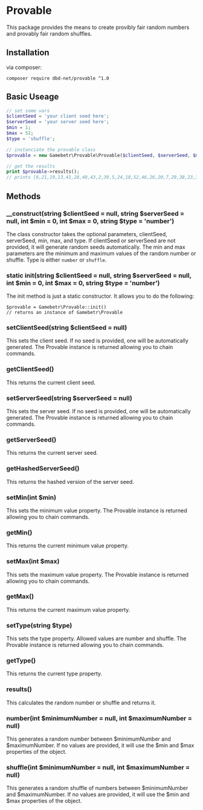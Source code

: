 # Provable

This package provides the means to create provibly fair random numbers and provably fair random shuffles.

## Installation

via composer:
```
composer require dbd-net/provable ^1.0
```

## Basic Useage

```php
// set some vars
$clientSeed = 'your client seed here';
$serverSeed = 'your server seed here';
$min = 1;
$max = 52;
$type = 'shuffle';

// instanciate the provable class
$provable = new Gamebetr\Provable\Provable($clientSeed, $serverSeed, $min, $max, $type);

// get the results
print $provable->results();
// prints [6,21,19,13,41,28,40,43,2,39,5,24,18,52,46,26,20,7,29,38,23,37,30,31,33,44,22,16,35,48,25,14,45,27,11,8,17,36,51,4,42,15,49,32,3,9,1,47,10,34,50,12]
```

## Methods

### __construct(string $clientSeed = null, string $serverSeed = null, int $min = 0, int $max = 0, string $type = 'number')

The class constructor takes the optional parameters, clientSeed, serverSeed, min, max, and type. If clientSeed or serverSeed are not provided, it will generate random seeds automatically. The min and max parameters are the minimum and maximum values of the random number or shuffle. Type is either `number` or `shuffle`.

### static init(string $clientSeed = null, string $serverSeed = null, int $min = 0, int $max = 0, string $type = 'number')

The init method is just a static constructor. It allows you to do the following:

```
$provable = Gamebetr\Provable::init()
// returns an instance of Gamebetr\Provable
```

### setClientSeed(string $clientSeed = null)

This sets the client seed. If no seed is provided, one will be automatically generated. The Provable instance is returned allowing you to chain commands.

### getClientSeed()

This returns the current client seed.

### setServerSeed(string $serverSeed = null)

This sets the server seed. If no seed is provided, one will be automatically generated. The Provable instance is returned allowing you to chain commands.

### getServerSeed()

This returns the current server seed.

### getHashedServerSeed()

This returns the hashed version of the server seed.

### setMin(int $min)

This sets the minimum value property. The Provable instance is returned allowing you to chain commands.

### getMin()

This returns the current minimum value property.

### setMax(int $max)

This sets the maximum value property. The Provable instance is returned allowing you to chain commands.

### getMax()

This returns the current maximum value property.

### setType(string $type)

This sets the type property. Allowed values are number and shuffle. The Provable instance is returned allowing you to chain commands.

### getType()

This returns the current type property.

### results()

This calculates the random number or shuffle and returns it.

### number(int $minimumNumber = null, int $maximumNumber = null)

This generates a random number between $minimumNumber and $maximumNumber. If no values are provided, it will use the $min and $max properties of the object.

### shuffle(int $minimumNumber = null, int $maximumNumber = null)

This generates a random shuffle of numbers between $minimumNumber and $maximumNumber. If no values are provided, it will use the $min and $max properties of the object.




